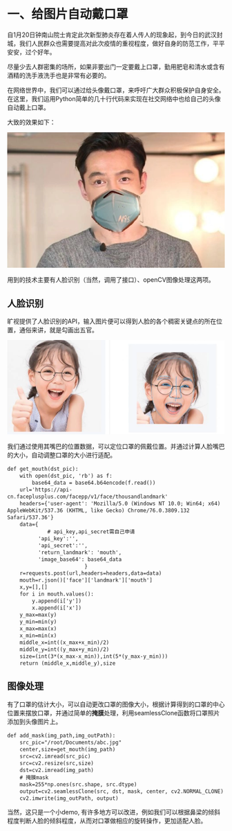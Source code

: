 # 一、给图片自动戴口罩

自1月20日钟南山院士肯定此次新型肺炎存在着人传人的现象起，到今日的武汉封城，我们人民群众也需要提高对此次疫情的重视程度，做好自身的防范工作，平平安安，过个好年。


尽量少去人群密集的场所，如果非要出门一定要戴上口罩，勤用肥皂和清水或含有酒精的洗手液洗手也是非常有必要的。


在网络世界中，我们可以通过给头像戴口罩，来呼吁广大群众积极保护自身安全。在这里，我们运用Python简单的几十行代码来实现在社交网络中也给自己的头像自动戴上口罩。

大致的效果如下：

![pic](https://github.com/librauee/python-demo/blob/master/picture/1-1.png)

用到的技术主要有人脸识别（当然，调用了接口）、openCV图像处理这两项。

## 人脸识别

旷视提供了人脸识别的API，输入图片便可以得到人脸的各个稠密关键点的所在位置，通俗来讲，就是勾画出五官。

![pic](https://github.com/librauee/python-demo/blob/master/picture/1-2.png)

我们通过使用其嘴巴的位置数据，可以定位口罩的佩戴位置。并通过计算人脸嘴巴的大小，自动调整口罩的大小进行适配。

```
def get_mouth(dst_pic):
    with open(dst_pic, 'rb') as f:
        base64_data = base64.b64encode(f.read())
    url='https://api-cn.faceplusplus.com/facepp/v1/face/thousandlandmark'
    headers={'user-agent': 'Mozilla/5.0 (Windows NT 10.0; Win64; x64) AppleWebKit/537.36 (KHTML, like Gecko) Chrome/76.0.3809.132 Safari/537.36'}
    data={
		     # api_key,api_secret需自己申请
          'api_key':'',
          'api_secret':'',
          'return_landmark': 'mouth',
          'image_base64': base64_data
                         }
    r=requests.post(url,headers=headers,data=data)
    mouth=r.json()['face']['landmark']['mouth']
    x,y=[],[]
    for i in mouth.values():
        y.append(i['y'])
        x.append(i['x'])
    y_max=max(y)
    y_min=min(y)
    x_max=max(x)
    x_min=min(x)
    middle_x=int((x_max+x_min)/2)
    middle_y=int((y_max+y_min)/2)
    size=(int(3*(x_max-x_min)),int(5*(y_max-y_min)))
    return (middle_x,middle_y),size
```

## 图像处理

有了口罩的估计大小，可以自动更改口罩的图像大小，根据计算得到的口罩的中心位置来摆放口罩，并通过简单的**掩膜**处理，利用seamlessClone函数将口罩照片添加到头像图片上。

```
def add_mask(img_path,img_outPath):
    src_pic="/root/Documents/abc.jpg"
    center,size=get_mouth(img_path)
    src=cv2.imread(src_pic)
    src=cv2.resize(src,size)
    dst=cv2.imread(img_path)
    # 掩膜mask
    mask=255*np.ones(src.shape, src.dtype)
    output=cv2.seamlessClone(src, dst, mask, center, cv2.NORMAL_CLONE)
    cv2.imwrite(img_outPath, output)
```
当然，这只是一个小demo, 有许多地方可以改进，例如我们可以根据鼻梁的倾斜程度判断人脸的倾斜程度，从而对口罩做相应的旋转操作，更加适配人脸。